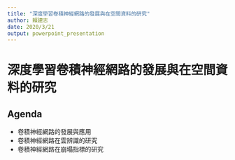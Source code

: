```yaml
---
title: "深度學習卷積神經網路的發展與在空間資料的研究"
author: 賴建志
date: 2020/3/21
output: powerpoint_presentation
---
```


# 深度學習卷積神經網路的發展與在空間資料的研究
## Agenda
- 卷積神經網路的發展與應用
- 卷積神經網路在雲辨識的研究
- 卷積神經網路在崩塌指標的研究

